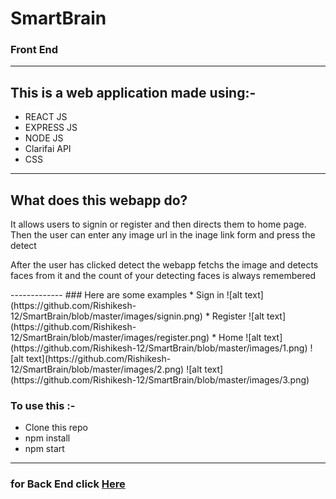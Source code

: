 # SmartBrain
### Front End
-----------------
## This is a web application made using:-
* REACT JS
* EXPRESS JS
* NODE JS
* Clarifai API
* CSS
-------------
## What does this webapp do?
<p>It allows users to signin or register and then directs them to home page. Then the user can enter any image url in the inage link form and press the detect</p>
<p>After the user has clicked detect the webapp fetchs the image and detects faces from it and the count of your detecting faces is always remembered</p>
-------------
### Here are some examples
* Sign in
![alt text](https://github.com/Rishikesh-12/SmartBrain/blob/master/images/signin.png)
* Register
![alt text](https://github.com/Rishikesh-12/SmartBrain/blob/master/images/register.png)
* Home
![alt text](https://github.com/Rishikesh-12/SmartBrain/blob/master/images/1.png)
![alt text](https://github.com/Rishikesh-12/SmartBrain/blob/master/images/2.png)
![alt text](https://github.com/Rishikesh-12/SmartBrain/blob/master/images/3.png)

### To use this :-
* Clone this repo
* npm install
* npm start
-----------------------
### for Back End click [Here](https://github.com/Rishikesh-12/SmartBrainAPI)
